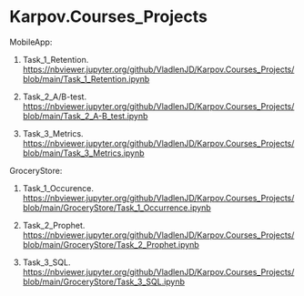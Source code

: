 # Karpov.Courses_Projects

MobileApp:

1. Task_1_Retention.
https://nbviewer.jupyter.org/github/VladlenJD/Karpov.Courses_Projects/blob/main/Task_1_Retention.ipynb

2. Task_2_A/B-test.
https://nbviewer.jupyter.org/github/VladlenJD/Karpov.Courses_Projects/blob/main/Task_2_A-B_test.ipynb

3. Task_3_Metrics.
https://nbviewer.jupyter.org/github/VladlenJD/Karpov.Courses_Projects/blob/main/Task_3_Metrics.ipynb


GroceryStore:

1. Task_1_Occurence.
https://nbviewer.jupyter.org/github/VladlenJD/Karpov.Courses_Projects/blob/main/GroceryStore/Task_1_Occurrence.ipynb

2. Task_2_Prophet.
https://nbviewer.jupyter.org/github/VladlenJD/Karpov.Courses_Projects/blob/main/GroceryStore/Task_2_Prophet.ipynb

3. Task_3_SQL.
https://nbviewer.jupyter.org/github/VladlenJD/Karpov.Courses_Projects/blob/main/GroceryStore/Task_3_SQL.ipynb
